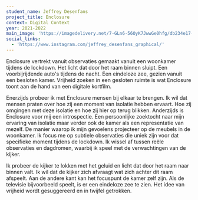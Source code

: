 ```yaml
---
student_name: Jeffrey Desenfans
project_title: Enclosure
context: Digital Context
year: 2021-2022
main_image: 'https://imagedelivery.net/7-GLn6-56OyK7JwwGe0hfg/db234e17-0f68-4253-16d0-d21637592300'
social_links:
  - 'https://www.instagram.com/jeffrey_desenfans_graphical/'
---
```

Enclosure vertrekt vanuit observaties gemaakt vanuit een woonkamer tijdens de lockdown. Het licht dat door het raam binnen sluipt. Een voorbijrijdende auto's tijdens de nacht. Een eindeloze zee, gezien vanuit een besloten kamer. Vrijheid zoeken in een gesloten ruimte is wat Enclosure toont aan de hand van een digitale kortfilm.

Enerzijds probeer ik met Enclosure mensen bij elkaar te brengen. Ik wil dat mensen praten over hoe zij een moment van isolatie hebben ervaart. Hoe zij omgingen met deze isolatie en hoe zij hier op terug blikken. Anderzijds is Enclosure voor mij een introspectie. Een persoonlijke zoektocht naar mijn ervaring van isolatie maar verder ook de kamer als een representatie van mezelf. De manier waarop ik mijn gevoelens projecteer op de meubels  in de woonkamer. Ik focus me op subtiele observaties die uniek zijn voor dat specifieke moment tijdens de lockdown. Ik wissel af tussen reële observaties en  dagdromen, waarbij ik speel met de verwachtingen van de kijker.

Ik probeer de kijker te lokken met het geluid en licht dat door het raam naar binnen valt. Ik wil dat de kijker zich afvraagt ​​wat zich achter dit raam afspeelt. Aan de andere kant kan het focuspunt de kamer zelf zijn. Als de televisie bijvoorbeeld speelt, is er een eindeloze zee te zien. Het idee van vrijheid wordt gesuggereerd en in twijfel getrokken.